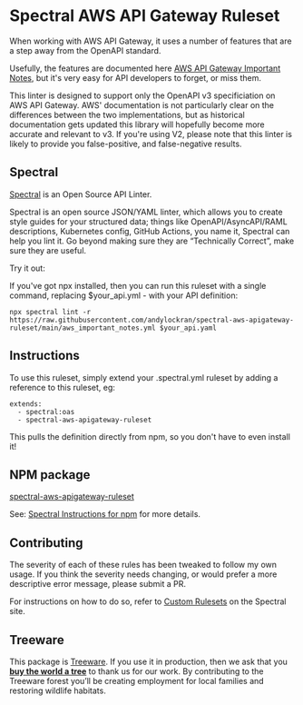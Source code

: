 # Spectral AWS API Gateway Ruleset

When working with AWS API Gateway, it uses a number of features that are a step away from the OpenAPI standard.

Usefully, the features are documented here [AWS API Gateway Important Notes](https://docs.aws.amazon.com/apigateway/latest/developerguide/api-gateway-known-issues.html), but
it's very easy for API developers to forget, or miss them.

This linter is designed to support only the OpenAPI v3 specificiation on AWS API Gateway. AWS' documentation is not particularly clear on the differences between the two implementations, but as historical documentation gets updated this library will hopefully become more accurate and relevant to v3. If you're using V2, please note that this linter is likely to provide you false-positive, and false-negative results.

## Spectral

[Spectral](https://stoplight.io/open-source/spectral/) is an Open Source API Linter.

Spectral is an open source JSON/YAML linter, which allows you to create style guides for your structured data; things like OpenAPI/AsyncAPI/RAML descriptions, Kubernetes config, GitHub Actions, you name it, Spectral can help you lint it. Go beyond making sure they are “Technically Correct”, make sure they are useful.

Try it out:

If you've got npx installed, then you can run this ruleset with a single command, replacing $your_api.yml - with your API definition:

`npx spectral lint -r https://raw.githubusercontent.com/andylockran/spectral-aws-apigateway-ruleset/main/aws_important_notes.yml $your_api.yaml`

## Instructions

To use this ruleset, simply extend your .spectral.yml ruleset by adding a reference to this ruleset, eg:

```
extends:
  - spectral:oas
  - spectral-aws-apigateway-ruleset
```

This pulls the definition directly from npm, so you don't have to even install it!

## NPM package

[spectral-aws-apigateway-ruleset](https://www.npmjs.com/package/spectral-aws-apigateway-ruleset)

See: [Spectral Instructions for npm](https://meta.stoplight.io/docs/spectral/docs/guides/7-sharing-rulesets.md#npm) for more details.

## Contributing

The severity of each of these rules has been tweaked to follow my own usage. If you think the severity needs changing, or would prefer a more descriptive error message, please submit a PR.

For instructions on how to do so, refer to [Custom Rulesets](https://meta.stoplight.io/docs/spectral/docs/guides/4-custom-rulesets.md) on the Spectral site.

## Treeware

This package is [Treeware](https://treeware.earth). If you use it in production, then we ask that you [**buy the world a tree**](https://plant.treeware.earth/andylockran/spectral-aws-apigateway-ruleset) to thank us for our work. By contributing to the Treeware forest you’ll be creating employment for local families and restoring wildlife habitats.
